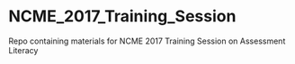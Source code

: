 # NCME_2017_Training_Session
Repo containing materials for NCME 2017 Training Session on Assessment Literacy

